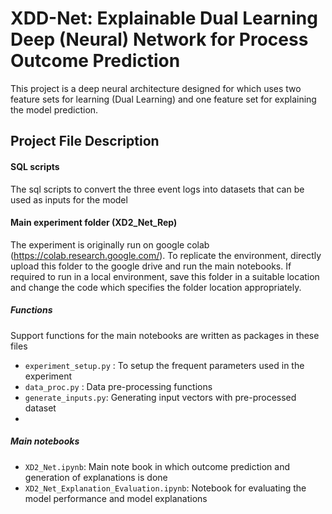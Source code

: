 # XDD-Net: Explainable Dual Learning Deep (Neural) Network for Process Outcome Prediction

This project is a deep neural architecture designed for which uses two feature sets for learning (Dual Learning) and one feature set for explaining the model prediction.

## Project File Description
#### SQL scripts
The sql scripts to convert the three event logs into datasets that can be used as inputs for the model

#### Main experiment folder (XD2_Net_Rep)
The experiment is originally run on google colab (https://colab.research.google.com/).
To replicate the environment, directly upload this folder to the google drive and run the main notebooks.
If required to run in a local environment, save this folder in a suitable location and change the code which specifies the folder location appropriately.

##### Functions
Support functions for the main notebooks are written as packages in these files
* `experiment_setup.py` : To setup the frequent parameters used in the experiment
* `data_proc.py` : Data pre-processing functions
* `generate_inputs.py`: Generating input vectors with pre-processed dataset
* 
##### Main notebooks
* `XD2_Net.ipynb`: Main note book in which outcome prediction and generation of explanations is done
* `XD2_Net_Explanation_Evaluation.ipynb`: Notebook for evaluating the model performance and model explanations
